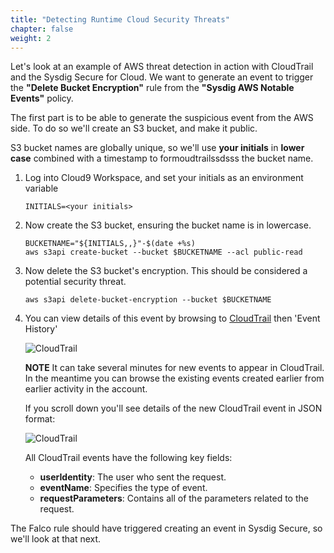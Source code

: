 ```yaml
---
title: "Detecting Runtime Cloud Security Threats"
chapter: false
weight: 2
---
```



Let's look at an example of AWS threat detection in action with CloudTrail and the Sysdig Secure for Cloud.  We want to generate an event to trigger the **"Delete Bucket Encryption"** rule from the **"Sysdig AWS Notable Events"** policy.

The first part is to be able to generate the suspicious event from the AWS side. To do so we'll create an S3 bucket, and make it public.

S3 bucket names are globally unique, so we'll use **your initials** in **lower case** combined with a timestamp to formoudtrailssdsss the bucket name.

1. Log into Cloud9 Workspace, and set your initials as an environment variable

    ```
    INITIALS=<your initials>
    ```

1. Now create the S3 bucket, ensuring the bucket name is in lowercase.

    ```
    BUCKETNAME="${INITIALS,,}"-$(date +%s)
    aws s3api create-bucket --bucket $BUCKETNAME --acl public-read
    ```

1. Now delete the S3 bucket's encryption.  This should be considered a potential security threat.

    ```
    aws s3api delete-bucket-encryption --bucket $BUCKETNAME
    ```

1. You can view details of this event by browsing to [CloudTrail](https://console.aws.amazon.com/cloudtrail/home) then 'Event History'

    ![CloudTrail](/images/cloudtrail03.png)

    **NOTE** It can take several minutes for new events to appear in CloudTrail. In the meantime you can browse the existing events created earlier from earlier activity in the account.

    If you scroll down you'll see details of the new CloudTrail event in JSON format:

    ![CloudTrail](/images/cloudtrail_json03.png)

    All CloudTrail events have the following key fields:

      - **userIdentity**: The user who sent the request.
      - **eventName**: Specifies the type of event.
      - **requestParameters**: Contains all of the parameters related to the request.


The Falco rule should have triggered creating an event in Sysdig Secure, so we'll look at that next.
